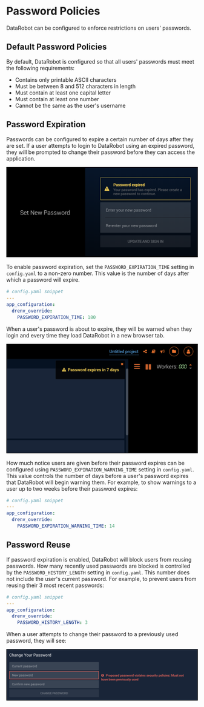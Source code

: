 # Password Policies

DataRobot can be configured to enforce restrictions on users' passwords.

## Default Password Policies

By default, DataRobot is configured so that all users' passwords must meet the following requirements:
* Contains only printable ASCII characters
* Must be between 8 and 512 characters in length
* Must contain at least one capital letter
* Must contain at least one number
* Cannot be the same as the user's username

## Password Expiration

Passwords can be configured to expire a certain number of days after they are set. If a user attempts to login to DataRobot using an expired password, they will be prompted to change their password before they can access the application.

<img src="images/password-policies-expired-password.png" alt="Login with expired password" style="border: 1px solid black;"/>

To enable password expiration, set the `PASSWORD_EXPIRATION_TIME` setting in `config.yaml` to a non-zero number. This value is the number of days after which a password will expire.

```yaml
# config.yaml snippet
---
app_configuration:
  drenv_override:
    PASSWORD_EXPIRATION_TIME: 180
```

When a user's password is about to expire, they will be warned when they login and every time they load DataRobot in a new browser tab.

<img src="images/password-policies-expiration-warning.png" alt="Password expiration warning" style="border: 1px solid black;"/>

How much notice users are given before their password expires can be configured using `PASSWORD_EXPIRATION_WARNING_TIME` setting in `config.yaml`. This value controls the number of days before a user's password expires that DataRobot will begin warning them. For example, to show warnings to a user up to two weeks before their password expires:

```yaml
# config.yaml snippet
---
app_configuration:
  drenv_override:
    PASSWORD_EXPIRATION_WARNING_TIME: 14
```

## Password Reuse

If password expiration is enabled, DataRobot will block users from reusing passwords. How many recently used passwords are blocked is controlled by the `PASSWORD_HISTORY_LENGTH` setting in `config.yaml`. This number does not include the user's current password. For example, to prevent users from reusing their 3 most recent passwords:

```yaml
# config.yaml snippet
---
app_configuration:
  drenv_override:
    PASSWORD_HISTORY_LENGTH: 3
```

When a user attempts to change their password to a previously used password, they will see:

<img src="images/password-policies-prevent-reuse.png" alt="Password reuse prevented" style="border: 1px solid black;"/>
